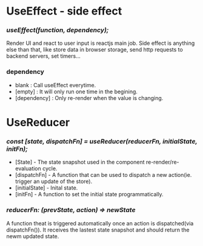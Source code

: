 # UseEffect - side effect
### _useEffect(function, dependency);_
Render UI and react to user input is reactjs main job.
Side effect is anything else than that, like store data in browser storage, send http requests to backend servers, set timers...
### dependency

- blank : Call useEffect everytime.
- [empty] : It will  only run one time in the begining.
- [dependency] : Only re-render when the value is changing.

# UseReducer 
###  _const [state, dispatchFn]  =  useReducer(reducerFn, initialState, initFn);_

- [State] - The state snapshot used in the component re-render/re-evaluation cycle.
- [dispatchFn] - A function that can be used to dispatch a new action(ie. trigger an update of the store).
- [initialState] - Inital state.
- [initFn] - A function to set the initial state programmatically.
### _reducerFn: (prevState, action) => newState_
A function theat is triggered automatically once an action is dispatched(via dispatchFn()). It receives the lastest state snapshot and should return the newm updated state.
